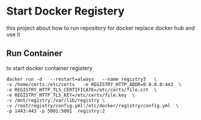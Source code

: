 
# Start Docker Registery  

this project about how to run repository for docker replace docker hub and use it

## Run Container
to start docker container registery

```
docker run -d   --restart=always   --name registry3   \
-v /home/certs:/etc/certs   -e REGISTRY_HTTP_ADDR=0.0.0.0:443  \
-e REGISTRY_HTTP_TLS_CERTIFICATE=/etc/certs/file.crt  \
-e REGISTRY_HTTP_TLS_KEY=/etc/certs/file.key  \
-v /mnt/registry:/var/lib/registry \
-v /root/registry/config.yml:/etc/docker/registry/config.yml  \
-p 1443:443 -p 5001:5001  registry:2

```

